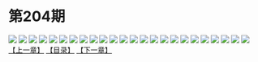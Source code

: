 # 第204期
![](https://mao.mhtupian.com/uploads/img/7563/143984/001.jpg)
![](https://mao.mhtupian.com/uploads/img/7563/143984/002.jpg)
![](https://mao.mhtupian.com/uploads/img/7563/143984/003.jpg)
![](https://mao.mhtupian.com/uploads/img/7563/143984/004.jpg)
![](https://mao.mhtupian.com/uploads/img/7563/143984/005.jpg)
![](https://mao.mhtupian.com/uploads/img/7563/143984/006.jpg)
![](https://mao.mhtupian.com/uploads/img/7563/143984/007.jpg)
![](https://mao.mhtupian.com/uploads/img/7563/143984/008.jpg)
![](https://mao.mhtupian.com/uploads/img/7563/143984/009.jpg)
![](https://mao.mhtupian.com/uploads/img/7563/143984/010.jpg)
![](https://mao.mhtupian.com/uploads/img/7563/143984/011.jpg)
![](https://mao.mhtupian.com/uploads/img/7563/143984/012.jpg)
![](https://mao.mhtupian.com/uploads/img/7563/143984/013.jpg)
![](https://mao.mhtupian.com/uploads/img/7563/143984/014.jpg)
![](https://mao.mhtupian.com/uploads/img/7563/143984/015.jpg)
![](https://mao.mhtupian.com/uploads/img/7563/143984/016.jpg)
![](https://mao.mhtupian.com/uploads/img/7563/143984/017.jpg)
![](https://mao.mhtupian.com/uploads/img/7563/143984/018.jpg)
![](https://mao.mhtupian.com/uploads/img/7563/143984/019.jpg)
![](https://mao.mhtupian.com/uploads/img/7563/143984/020.jpg)
![](https://mao.mhtupian.com/uploads/img/7563/143984/021.jpg)
![](https://mao.mhtupian.com/uploads/img/7563/143984/022.jpg)
![](https://mao.mhtupian.com/uploads/img/7563/143984/023.jpg)
![](https://mao.mhtupian.com/uploads/img/7563/143984/024.jpg)
[【上一章】](./78.md)
[【目录】](./READMD.md)
[【下一章】](./80.md)
